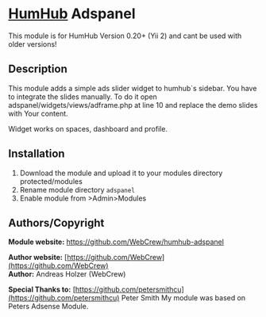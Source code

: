 # [HumHub](https://github.com/humhub/humhub) Adspanel

This module is for HumHub Version 0.20+ (Yii 2) and cant be used with older versions!

## Description

This module adds a simple ads slider widget to humhub`s sidebar.  You have to integrate the slides manually. To do it open adspanel/widgets/views/adframe.php at line 10 and replace the demo slides with Your content.

Widget works on spaces, dashboard and profile.

## Installation
1. Download the module and upload it to your modules directory protected/modules
2. Rename module directory ```adspanel```
3. Enable module from >Admin>Modules


## Authors/Copyright

__Module website:__ <https://github.com/WebCrew/humhub-adspanel>  

__Author website:__ [https://github.com/WebCrew](https://github.com/WebCrew)    
__Author:__ Andreas Holzer (WebCrew)

__Special Thanks to:__ [https://github.com/petersmithcu](https://github.com/petersmithcu) 
                       Peter Smith My module was based on Peters Adsense Module.

